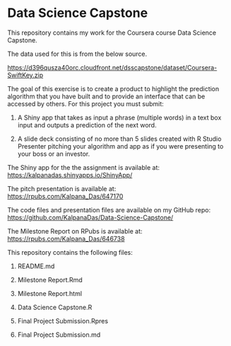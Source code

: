 # Data Science Capstone
This repository contains my work for the Coursera course Data Science Capstone.

The data used for this is from the below source. 

https://d396qusza40orc.cloudfront.net/dsscapstone/dataset/Coursera-SwiftKey.zip

The goal of this exercise is to create a product to highlight the prediction algorithm that you have built and to provide an interface that can be accessed by others. For this project you must submit:

1. A Shiny app that takes as input a phrase (multiple words) in a text box input and outputs a prediction of the next word.

2. A slide deck consisting of no more than 5 slides created with R Studio Presenter pitching your algorithm and app as if you were presenting to your boss or an investor.

The Shiny app for the the assignment is available at: https://kalpanadas.shinyapps.io/ShinyApp/

The pitch presentation is available at: https://rpubs.com/Kalpana_Das/647170

The code files and presentation files are available on my GitHub repo: https://github.com/KalpanaDas/Data-Science-Capstone/

The Milestone Report on RPubs is available at: https://rpubs.com/Kalpana_Das/646738

This repository contains the following files:

1. README.md

2. Milestone Report.Rmd

3. Milestone Report.html

4. Data Science Capstone.R

5. Final Project Submission.Rpres

6. Final Project Submission.md
